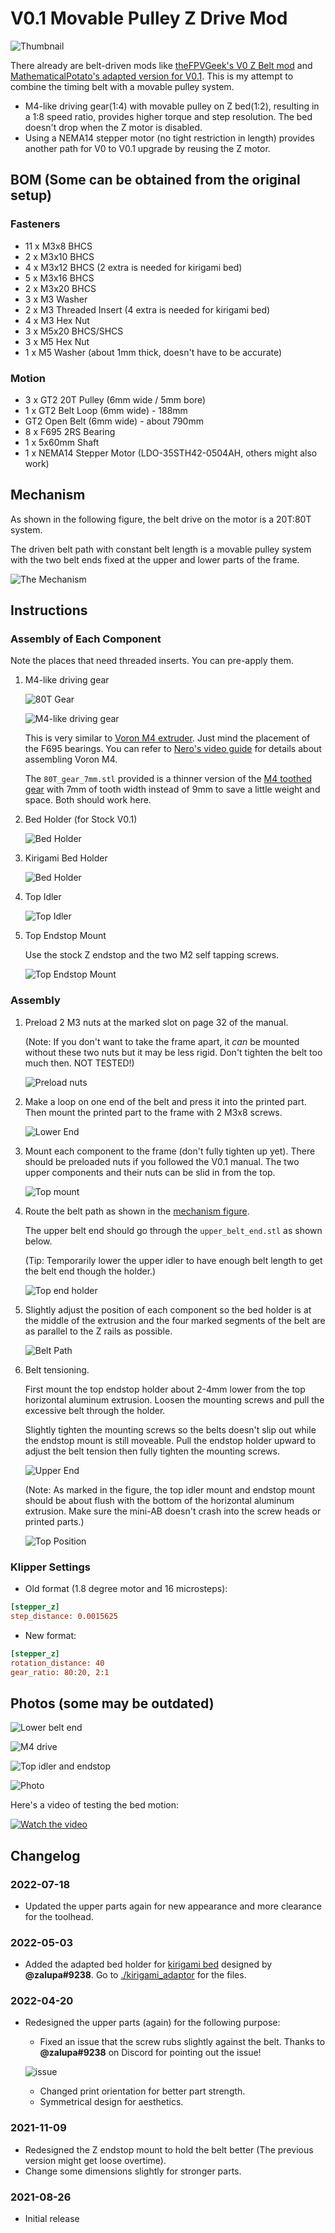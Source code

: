 # V0.1 Movable Pulley Z Drive Mod

![Thumbnail](Images/Img.png)

There already are belt-driven mods like [theFPVGeek's V0 Z Belt mod](https://github.com/theFPVgeek/VoronUsers/tree/master/printer_mods/theFPVgeek/v0-zbelt-mod) and [MathematicalPotato's adapted version for V0.1](https://github.com/VoronDesign/VoronUsers/tree/master/printer_mods/MathematicalPotato/v0.1_belted_z_drive). This is my attempt to combine the timing belt with a movable pulley system.

- M4-like driving gear(1:4) with movable pulley on Z bed(1:2), resulting in a 1:8 speed ratio, provides higher torque and step resolution. The bed doesn't drop when the Z motor is disabled.
- Using a NEMA14 stepper motor (no tight restriction in length) provides another path for V0 to V0.1 upgrade by reusing the Z motor.

## BOM (Some can be obtained from the original setup)

### Fasteners

- 11 x M3x8 BHCS
- 2 x M3x10 BHCS
- 4 x M3x12 BHCS (2 extra is needed for kirigami bed)
- 5 x M3x16 BHCS
- 2 x M3x20 BHCS
- 3 x M3 Washer
- 2 x M3 Threaded Insert (4 extra is needed for kirigami bed)
- 4 x M3 Hex Nut
- 3 x M5x20 BHCS/SHCS
- 3 x M5 Hex Nut
- 1 x M5 Washer (about 1mm thick, doesn't have to be accurate)

### Motion

- 3 x GT2 20T Pulley (6mm wide / 5mm bore)
- 1 x GT2 Belt Loop (6mm wide) - 188mm
- GT2 Open Belt (6mm wide) - about 790mm
- 8 x F695 2RS Bearing
- 1 x 5x60mm Shaft
- 1 x NEMA14 Stepper Motor (LDO-35STH42-0504AH, others might also work)

## Mechanism

As shown in the following figure, the belt drive on the motor is a 20T:80T system.

The driven belt path with constant belt length is a movable pulley system with the two belt ends
fixed at the upper and lower parts of the frame.

![The Mechanism](./Images/Mechanism.png)

## Instructions

### Assembly of Each Component

Note the places that need threaded inserts. You can pre-apply them.

1. M4-like driving gear

   ![80T Gear](./Images/M4_80T_Gear.png)

   ![M4-like driving gear](./Images/M4.png)

   This is very similar to [Voron M4 extruder](https://vorondesign.com/voron_m4). Just mind the placement of the F695 bearings. You can refer to [Nero's video guide](https://www.youtube.com/watch?v=oTCxGellCQk) for details about assembling Voron M4.

   The `80T_gear_7mm.stl` provided is a thinner version of the [M4 toothed gear](https://github.com/VoronDesign/Mobius-Extruder/blob/master/STLs/%5Ba%5D_80t_gear.stl) with 7mm of tooth width instead of 9mm to save a little weight and space. Both should work here.

1. Bed Holder (for Stock V0.1)

   ![Bed Holder](./Images/Bed_Holder.png)

1. Kirigami Bed Holder

   ![Bed Holder](./Images/kirigami.png)

1. Top Idler

   ![Top Idler](./Images/Top_Idler.png)

1. Top Endstop Mount

   Use the stock Z endstop and the two M2 self tapping screws.

   ![Top Endstop Mount](./Images/Top_Endstop.png)

### Assembly

1. Preload 2 M3 nuts at the marked slot on page 32 of the manual.

   (Note: If you don't want to take the frame apart, it *can* be mounted without these two nuts but it may be less rigid. Don't tighten the belt too much then. NOT TESTED!)

   ![Preload nuts](./Images/Preload_Nuts.png)

2. Make a loop on one end of the belt and press it into the printed part. Then mount the printed part to the frame with 2 M3x8 screws.

   ![Lower End](./Images/Lower_End.png)

3. Mount each component to the frame (don't fully tighten up yet). There should be preloaded nuts if you followed the V0.1 manual. The two upper components and their nuts can be slid in from the top.

   ![Top mount](./Images/Top.png)

4. Route the belt path as shown in the [mechanism figure](#mechanism).

   The upper belt end should go through the `upper_belt_end.stl` as shown below.

   (Tip: Temporarily lower the upper idler to have enough belt length to get the belt end though the holder.)

   ![Top end holder](./Images/Top_Belt_End_Path.png)

5. Slightly adjust the position of each component so the bed holder is at the middle of the extrusion and the four marked segments of the belt are as parallel to the Z rails as possible.

   ![Belt Path](./Images/Belt_Path.png)

6. Belt tensioning.

   First mount the top endstop holder about 2-4mm lower from the top horizontal aluminum extrusion. Loosen the mounting screws and pull the excessive belt through the holder.

   Slightly tighten the mounting screws so the belts doesn't slip out while the endstop mount is still moveable. Pull the endstop holder upward to adjust the belt tension then fully tighten the mounting screws.

   ![Upper End](./Images/Top_Belt_End.png)

   (Note: As marked in the figure, the top idler mount and endstop mount should be about flush with the bottom of the horizontal aluminum extrusion. Make sure the mini-AB doesn't crash into the screw heads or printed parts.)

   ![Top Position](./Images/Top_Position.png)

### Klipper Settings

- Old format (1.8 degree motor and 16 microsteps):

```ini
[stepper_z]
step_distance: 0.0015625
```

- New format:

```ini
[stepper_z]
rotation_distance: 40
gear_ratio: 80:20, 2:1
```

## Photos (some may be outdated)

![Lower belt end](Images/img1.jpg)

![M4 drive](Images/img2.jpg)

![Top idler and endstop](Images/img3.jpg)

![Photo](Images/img4.jpg)

Here's a video of testing the bed motion:

[![Watch the video](https://img.youtube.com/vi/kQ-t7eGuI5I/maxresdefault.jpg)](https://youtu.be/kQ-t7eGuI5I)

## Changelog

### 2022-07-18

- Updated the upper parts again for new appearance and more clearance for the toolhead.

### 2022-05-03

- Added the adapted bed holder for [kirigami bed](https://github.com/christophmuellerorg/voron_0_kirigami_bed) designed by **@zalupa#9238**.
  Go to [./kirigami_adaptor](./kirigami_adaptor) for the files.

### 2022-04-20

- Redesigned the upper parts (again) for the following purpose:
  - Fixed an issue that the screw rubs slightly against the belt. Thanks to **@zalupa#9238** on Discord for pointing out the issue!

  ![issue](Images/fixed_issue.png)
  - Changed print orientation for better part strength.
  - Symmetrical design for aesthetics.

### 2021-11-09

- Redesigned the Z endstop mount to hold the belt better (The previous version might get loose overtime).
- Change some dimensions slightly for stronger parts.

### 2021-08-26

- Initial release
